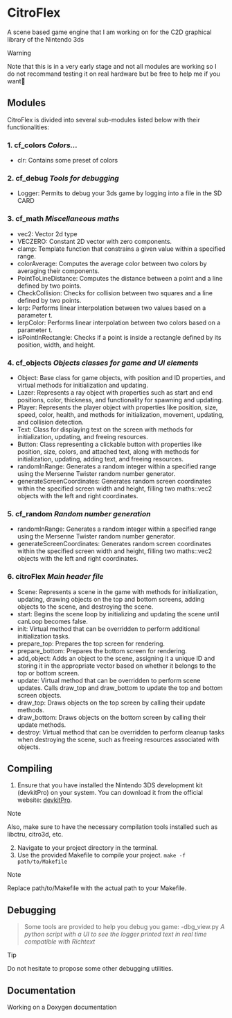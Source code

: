 # CitroFlex
A scene based game engine that I am working on for the C2D graphical library of the Nintendo 3ds
> [!WARNING]
> Note that this is in a very early stage and not all modules are working so I do not recommand testing it on real hardware but be free to help me if you want:hugs:

## Modules
CitroFlex is divided into several sub-modules listed below with their functionalities:

### 1. **cf_colors** _Colors..._
   - clr: Contains some preset of colors

### 2. **cf_debug** _Tools for debugging_
   - Logger: Permits to debug your 3ds game by logging into a file in the SD CARD

### 3. **cf_math** _Miscellaneous maths_
   - vec2: Vector 2d type
   - VECZERO: Constant 2D vector with zero components.
   - clamp: Template function that constrains a given value within a specified range.
   - colorAverage: Computes the average color between two colors by averaging their components.
   - PointToLineDistance: Computes the distance between a point and a line defined by two points.
   - CheckCollision: Checks for collision between two squares and a line defined by two points.
   - lerp: Performs linear interpolation between two values based on a parameter t.
   - lerpColor: Performs linear interpolation between two colors based on a parameter t.
   - isPointInRectangle: Checks if a point is inside a rectangle defined by its position, width, and height.

### 4. **cf_objects** _Objects classes for game and UI elements_
   - Object: Base class for game objects, with position and ID properties, and virtual methods for initialization and updating.
   - Lazer: Represents a ray object with properties such as start and end positions, color, thickness, and functionality for spawning and updating.
   - Player: Represents the player object with properties like position, size, speed, color, health, and methods for initialization, movement, updating, and collision detection.
   - Text: Class for displaying text on the screen with methods for initialization, updating, and freeing resources.
   - Button: Class representing a clickable button with properties like position, size, colors, and attached text, along with methods for initialization, updating, adding text, and freeing resources.
   - randomInRange: Generates a random integer within a specified range using the Mersenne Twister random number generator.
   - generateScreenCoordinates: Generates random screen coordinates within the specified screen width and height, filling two maths::vec2 objects with the left and right coordinates.

### 5. **cf_random** _Random number generation_
   - randomInRange: Generates a random integer within a specified range using the Mersenne Twister random number generator.
   - generateScreenCoordinates: Generates random screen coordinates within the specified screen width and height, filling two maths::vec2 objects with the left and right coordinates.

### 6. **citroFlex** _Main header file_
   - Scene: Represents a scene in the game with methods for initialization, updating, drawing objects on the top and bottom screens, adding objects to the scene, and destroying the scene.
   - start: Begins the scene loop by initializing and updating the scene until canLoop becomes false.
   - init: Virtual method that can be overridden to perform additional initialization tasks.
   - prepare_top: Prepares the top screen for rendering.
   - prepare_bottom: Prepares the bottom screen for rendering.
   - add_object: Adds an object to the scene, assigning it a unique ID and storing it in the appropriate vector based on whether it belongs to the top or bottom screen.
   - update: Virtual method that can be overridden to perform scene updates. Calls draw_top and draw_bottom to update the top and bottom screen objects.
   - draw_top: Draws objects on the top screen by calling their update methods.
   - draw_bottom: Draws objects on the bottom screen by calling their update methods.
   - destroy: Virtual method that can be overridden to perform cleanup tasks when destroying the scene, such as freeing resources associated with objects.

## Compiling
1. Ensure that you have installed the Nintendo 3DS development kit (devkitPro) on your system. You can download it from the official website: [devkitPro](https://devkitpro.org/).
> [!NOTE]
> Also, make sure to have the necessary compilation tools installed such as libctru, citro3d, etc.
2. Navigate to your project directory in the terminal.
3. Use the provided Makefile to compile your project.
`make -f path/to/Makefile`
> [!NOTE]
> Replace path/to/Makefile with the actual path to your Makefile.

## Debugging
> Some tools are provided to help you debug you game:
>   -dbg_view.py _A python script with a UI to see the logger printed text in real time compatible with Richtext_

> [!TIP]
> Do not hesitate to propose some other debugging utilities.

## Documentation
Working on a Doxygen documentation
